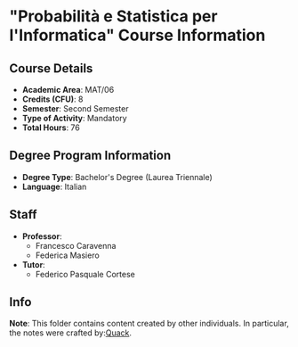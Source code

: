# "Probabilità e Statistica per l'Informatica" Course Information

## Course Details

- **Academic Area**: MAT/06
- **Credits (CFU)**: 8
- **Semester**: Second Semester
- **Type of Activity**: Mandatory
- **Total Hours**: 76

## Degree Program Information

- **Degree Type**: Bachelor's Degree (Laurea Triennale)
- **Language**: Italian

## Staff

- **Professor**:
  - Francesco Caravenna
  - Federica Masiero
- **Tutor**:
  - Federico Pasquale Cortese

## Info

**Note**: This folder contains content created by other individuals. In particular, the notes were crafted by:[Quack](https://github.com/LilQuacky).
